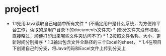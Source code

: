# project1
* 1.1先用Java读取自己电脑中所有文件 * (不确定用户是什么系统，为方便跨平台工作，读取的是用户目录下的documents文件夹) * (部分文件夹没有权限，直接略过，顺便打印出来哪些文件夹访问不了) * 1.2按照文件名称，大小，更新时间分别排序 * 1.3输出包含文件全路径的三个Excel的sheet， * 1.4在项目下创建自己的分支，将Java代码和Excel文件上传到分支上
